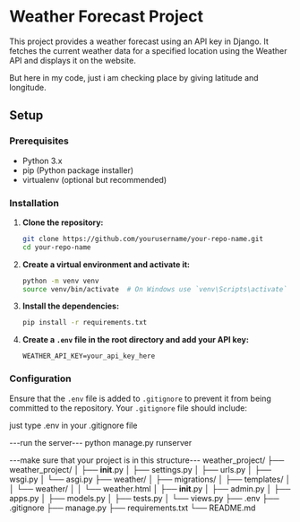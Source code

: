 # Weather Forecast Project

This project provides a weather forecast using an API key in Django. It fetches the current weather data for a specified location using the Weather API and displays it on the website.

But here in my code, just i am checking place by giving latitude and longitude.


## Setup

### Prerequisites

- Python 3.x
- pip (Python package installer)
- virtualenv (optional but recommended)

### Installation

1. **Clone the repository:**

    ```bash
    git clone https://github.com/yourusername/your-repo-name.git
    cd your-repo-name
    ```

2. **Create a virtual environment and activate it:**

    ```bash
    python -m venv venv
    source venv/bin/activate  # On Windows use `venv\Scripts\activate`
    ```

3. **Install the dependencies:**

    ```bash
    pip install -r requirements.txt
    ```

4. **Create a `.env` file in the root directory and add your API key:**

    ```plaintext
    WEATHER_API_KEY=your_api_key_here
    ```

### Configuration

Ensure that the `.env` file is added to `.gitignore` to prevent it from being committed to the repository. Your `.gitignore` file should include:

just type  .env   in your .gitignore file

---run the server---
python manage.py runserver


---make sure that your project is in this structure---
weather_project/
├── weather_project/
│   ├── __init__.py
│   ├── settings.py
│   ├── urls.py
│   ├── wsgi.py
│   └── asgi.py
├── weather/
│   ├── migrations/
│   ├── templates/
│   │   └── weather/
│   │       └── weather.html
│   ├── __init__.py
│   ├── admin.py
│   ├── apps.py
│   ├── models.py
│   ├── tests.py
│   └── views.py
├── .env
├── .gitignore
├── manage.py
├── requirements.txt
└── README.md
